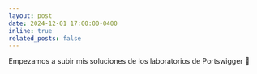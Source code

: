 ```yaml
---
layout: post
date: 2024-12-01 17:00:00-0400
inline: true
related_posts: false
---
```


Empezamos a subir mis soluciones de los laboratorios de Portswigger 🧡
